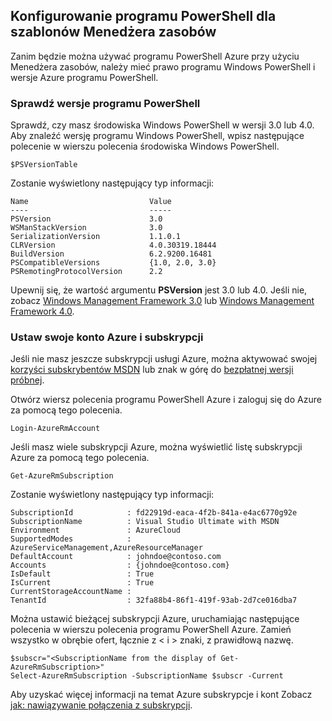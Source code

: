## <a name="setting-up-powershell-for-resource-manager-templates"></a>Konfigurowanie programu PowerShell dla szablonów Menedżera zasobów

Zanim będzie można używać programu PowerShell Azure przy użyciu Menedżera zasobów, należy mieć prawo programu Windows PowerShell i wersje Azure programu PowerShell.

### <a name="verify-powershell-versions"></a>Sprawdź wersje programu PowerShell

Sprawdź, czy masz środowiska Windows PowerShell w wersji 3.0 lub 4.0. Aby znaleźć wersję programu Windows PowerShell, wpisz następujące polecenie w wierszu polecenia środowiska Windows PowerShell.

    $PSVersionTable

Zostanie wyświetlony następujący typ informacji:

    Name                           Value
    ----                           -----
    PSVersion                      3.0
    WSManStackVersion              3.0
    SerializationVersion           1.1.0.1
    CLRVersion                     4.0.30319.18444
    BuildVersion                   6.2.9200.16481
    PSCompatibleVersions           {1.0, 2.0, 3.0}
    PSRemotingProtocolVersion      2.2


Upewnij się, że wartość argumentu **PSVersion** jest 3.0 lub 4.0. Jeśli nie, zobacz [Windows Management Framework 3.0](http://www.microsoft.com/download/details.aspx?id=34595) lub [Windows Management Framework 4.0](http://www.microsoft.com/download/details.aspx?id=40855).

### <a name="set-your-azure-account-and-subscription"></a>Ustaw swoje konto Azure i subskrypcji

Jeśli nie masz jeszcze subskrypcji usługi Azure, można aktywować swojej [korzyści subskrybentów MSDN](https://azure.microsoft.com/pricing/member-offers/msdn-benefits-details/) lub znak w górę do [bezpłatnej wersji próbnej](https://azure.microsoft.com/pricing/free-trial/).

Otwórz wiersz polecenia programu PowerShell Azure i zaloguj się do Azure za pomocą tego polecenia.

    Login-AzureRmAccount

Jeśli masz wiele subskrypcji Azure, można wyświetlić listę subskrypcji Azure za pomocą tego polecenia.

    Get-AzureRmSubscription

Zostanie wyświetlony następujący typ informacji:

    SubscriptionId            : fd22919d-eaca-4f2b-841a-e4ac6770g92e
    SubscriptionName          : Visual Studio Ultimate with MSDN
    Environment               : AzureCloud
    SupportedModes            : AzureServiceManagement,AzureResourceManager
    DefaultAccount            : johndoe@contoso.com
    Accounts                  : {johndoe@contoso.com}
    IsDefault                 : True
    IsCurrent                 : True
    CurrentStorageAccountName :
    TenantId                  : 32fa88b4-86f1-419f-93ab-2d7ce016dba7

Można ustawić bieżącej subskrypcji Azure, uruchamiając następujące polecenia w wierszu polecenia programu PowerShell Azure. Zamień wszystko w obrębie ofert, łącznie z < i > znaki, z prawidłową nazwę.

    $subscr="<SubscriptionName from the display of Get-AzureRmSubscription>"
    Select-AzureRmSubscription -SubscriptionName $subscr -Current

Aby uzyskać więcej informacji na temat Azure subskrypcje i kont Zobacz [jak: nawiązywanie połączenia z subskrypcji](powershell-install-configure.md#Connect).
